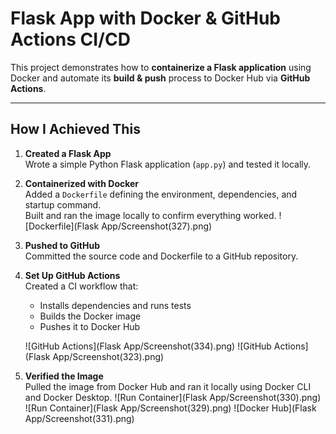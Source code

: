 # Flask App with Docker & GitHub Actions CI/CD

This project demonstrates how to **containerize a Flask application** using Docker and automate its **build & push** process to Docker Hub via **GitHub Actions**.

---

## How I Achieved This

1. **Created a Flask App**  
   Wrote a simple Python Flask application (`app.py`) and tested it locally.

2. **Containerized with Docker**  
   Added a `Dockerfile` defining the environment, dependencies, and startup command.  
   Built and ran the image locally to confirm everything worked.
	![Dockerfile](Flask App/Screenshot(327).png)

3. **Pushed to GitHub**  
   Committed the source code and Dockerfile to a GitHub repository.
	

4. **Set Up GitHub Actions**  
   Created a CI workflow that:
   - Installs dependencies and runs tests
   - Builds the Docker image
   - Pushes it to Docker Hub

	![GitHub Actions](Flask App/Screenshot(334).png)
	![GitHub Actions](Flask App/Screenshot(323).png)

5. **Verified the Image**  
   Pulled the image from Docker Hub and ran it locally using Docker CLI and Docker Desktop.
	![Run Container](Flask App/Screenshot(330).png)
	![Run Container](Flask App/Screenshot(329).png)
	![Docker Hub](Flask App/Screenshot(331).png)


